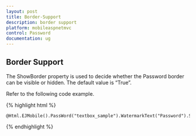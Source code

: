 ```yaml
---
layout: post
title: Border-Support
description: border support
platform: mobileaspnetmvc
control: Password
documentation: ug
---
```


## Border Support

The ShowBorder property is used to decide whether the Password border can be visible or hidden. The default value is “True”.

Refer to the following code example.

{% highlight html %}



    @Html.EJMobile().PassWord("textbox_sample").WatermarkText("Password").ShowBorder(false)


{% endhighlight %}



